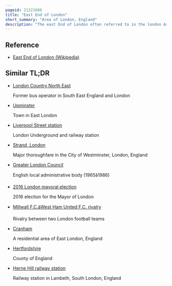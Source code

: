 ```yaml
---
pageid: 21221606
title: "East End of London"
short_summary: "Area of London, England"
description: "The east End of London often referred to in the london Area simply as the east End is the historic Core of the Wider east london East of the Roman and medieval Walls of the City of London and North of the Thames River. It does not have universally accepted Boundaries to the North and east though the Lea River is sometimes seen as the eastern Boundary. Parts of it may be regarded as being located in central London. The Term East of aldgate Pump is sometimes used as a Synonym for the Region."
---
```


## Reference

- [East End of London (Wikipedia)](https://en.wikipedia.org/?curid=21221606)

## Similar TL;DR

- [London Country North East](/tldr/en/london-country-north-east)

  Former bus operator in South East England and London

- [Upminster](/tldr/en/upminster)

  Town in East London

- [Liverpool Street station](/tldr/en/liverpool-street-station)

  London Underground and railway station

- [Strand, London](/tldr/en/strand-london)

  Major thoroughfare in the City of Westminster, London, England

- [Greater London Council](/tldr/en/greater-london-council)

  English local administrative body (1965â1986)

- [2016 London mayoral election](/tldr/en/2016-london-mayoral-election)

  2016 election for the Mayor of London

- [Millwall F.C.âWest Ham United F.C. rivalry](/tldr/en/millwall-fcwest-ham-united-fc-rivalry)

  Rivalry between two London football teams

- [Cranham](/tldr/en/cranham)

  A residential area of East London, England

- [Hertfordshire](/tldr/en/hertfordshire)

  County of England

- [Herne Hill railway station](/tldr/en/herne-hill-railway-station)

  Railway station in Lambeth, South London, England

